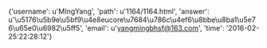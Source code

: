 {'username': u'MIngYang', 'path': u'1164/1164.html', 'answer': u'\u5176\u5b9e\u5bf9\u4e8eucore\u7684\u786c\u4ef6\u8bbe\u8ba1\u5e76\u65e0\u6982\u5ff5', 'email': u'yangmingbhsf@163.com', 'time': '2016-02-25:22:28:12'}